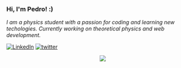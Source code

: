 ### Hi, I'm Pedro! :)

<p><em> I am a physics student with a passion for coding and learning new techologies. Currently working on theoretical physics and web development.</a>
 </em></p>


[![LinkedIn](https://img.shields.io/badge/LinkedIn-0077B5?style=for-the-badge&logo=linkedin&logoColor=white)](https://www.linkedin.com/in/santospedrohenrique/)
[![twitter](https://img.shields.io/badge/twitter-1DA1F2?style=for-the-badge&logo=twitter&logoColor=white)](https://twitter.com/henriqdrope)
    
 <div align="center">
  <a href="https://github.com/anuraghazra/github-readme-stats">
   <img align="center" src="https://github-readme-stats.vercel.app/api/top-langs/?username=Shnrqpdr&layout=compact&theme=algolia" />
  </a>
</div>    

<!--
**Shnrqpdr/Shnrqpdr** is a ✨ _special_ ✨ repository because its `README.md` (this file) appears on your GitHub profile.

Here are some ideas to get you started:

- 🔭 I’m currently working on ...
- 🌱 I’m currently learning ...
- 👯 I’m looking to collaborate on ...
- 🤔 I’m looking for help with ...
- 💬 Ask me about ...
- 📫 How to reach me: ...
- 😄 Pronouns: ...
- ⚡ Fun fact: ...
-->
